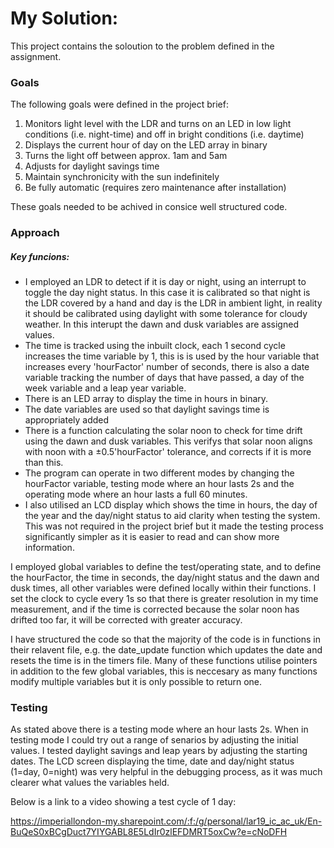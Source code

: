 # My Solution:
This project contains the soloution to the problem defined in the assignment.

### Goals
The following goals were defined in the project brief: 
1. Monitors light level with the LDR and turns on an LED in low light conditions (i.e. night-time) and off in bright conditions (i.e. daytime)
1. Displays the current hour of day on the LED array in binary
1. Turns the light off between approx. 1am and 5am
1. Adjusts for daylight savings time
1. Maintain synchronicity with the sun indefinitely
1. Be fully automatic (requires zero maintenance after installation)

These goals needed to be achived in consice well structured code. 

### Approach
##### Key funcions:
 - I employed an LDR to detect if it is day or night, using an interrupt to toggle the day night status. In this case it is calibrated so that night is the LDR covered by a hand and day is the LDR in ambient light, in reality it should be calibrated using daylight with some tolerance for cloudy weather. In this interupt the dawn and dusk variables are assigned values.
 - The time is tracked using the inbuilt clock, each 1 second cycle increases the time variable by 1, this is is used by the hour variable that increases every 'hourFactor' number of seconds, there is also a date variable tracking the number of days that have passed, a day of the week variable and a leap year variable. 
 - There is an LED array to display the time in hours in binary.
 - The date variables are used so that daylight savings time is appropriately added
 - There is a function calculating the solar noon to check for time drift using the dawn and dusk variables. This verifys that solar noon aligns with noon with a ±0.5'hourFactor' tolerance, and corrects if it is more than this. 
 -  The program can operate in two different modes by changing the hourFactor variable, testing mode where an hour lasts 2s and the operating mode where an hour lasts a full 60 minutes. 
 -  I also utilised an LCD display which shows the time in hours, the day of the year and the day/night status to aid clarity when testing the system. This was not required in the project brief but it made the testing process significantly simpler as it is easier to read and can show more information. 

I employed global variables to define the test/operating state, and to define the hourFactor, the time in seconds, the day/night status and the dawn and dusk times, all other variables were defined locally within their functions. I set the clock to cycle every 1s so that there is greater resolution in my time measurement, and if the time is corrected because the solar noon has drifted too far, it will be corrected with greater accuracy. 

I have structured the code so that the majority of the code is in functions in their relavent file, e.g. the date_update function which updates the date and resets the time is in the timers file. Many of these functions utilise pointers in addition to the few global variables, this is neccesary as many functions modify multiple variables but it is only possible to return one. 

### Testing
As stated above there is a testing mode where an hour lasts 2s. When in testing mode I could try out a range of senarios by adjusting the initial values. I tested daylight savings and leap years by adjusting the starting dates. The LCD screen displaying the time, date and day/night status (1=day, 0=night) was very helpful in the debugging process, as it was much clearer what values the variables held. 

Below is a link to a video showing a test cycle of 1 day:

https://imperiallondon-my.sharepoint.com/:f:/g/personal/lar19_ic_ac_uk/En-BuQeS0xBCgDuct7YIYGABL8E5LdIr0zlEFDMRT5oxCw?e=cNoDFH 

